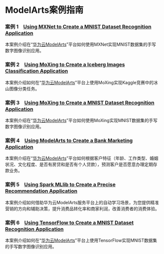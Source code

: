 # ModelArts案例指南

###  **案例 1**  &#160; &#160;[Using MXNet to Create a MNIST Dataset Recognition Application](https://github.com/huawei-clouds/modelarts-example/tree/master/Using%20MXNet%20to%20Create%20a%20MNIST%20Dataset%20Recognition%20Application)

本案例介绍在“[华为云ModelArts](https://console.huaweicloud.com/modelarts/?region=cn-north-1#/manage/dashboard)”平台如何使用MXNet实现MNIST数据集的手写数字图像识别应用。

###  **案例 2**  &#160; &#160;[Using MoXing to Create a Iceberg Images Classification Application](https://github.com/huawei-clouds/modelarts-example/tree/master/Using%20MoXing%20to%20Create%20a%20Iceberg%20Images%20Classification%20Application)


本案例介绍如何在“[华为云ModelArts](https://console.huaweicloud.com/modelarts/?region=cn-north-1#/manage/dashboard)”平台上使用MoXing实现Kaggle竞赛中的冰山图像分类任务。


###  **案例 3**  &#160; &#160;[Using MoXing to Create a MNIST Dataset Recognition Application](https://github.com/huawei-clouds/modelarts-example/tree/master/Using%20MoXing%20to%20Create%20a%20MNIST%20Dataset%20Recognition%20Application)

本案例介绍在“[华为云ModelArts](https://console.huaweicloud.com/modelarts/?region=cn-north-1#/manage/dashboard)”平台如何使用MoXing实现MNIST数据集的手写数字图像识别应用。

###  **案例 4**  &#160; &#160;[Using ModelArts to Create a Bank Marketing Application](https://github.com/huawei-clouds/modelarts-example/tree/master/Using%20ModelArts%20to%20Create%20a%20Bank%20Marketing%20Application)

本案例介绍在“[华为云ModelArts](https://console.huaweicloud.com/modelarts/?region=cn-north-1#/manage/dashboard)”平台如何根据客户特征（年龄、工作类型、婚姻状况、文化程度、是否有房贷和是否有个人贷款），预测客户是否愿意办理定期存款业务。

###  **案例 5**  &#160; &#160;[Using Spark MLlib to Create a Precise Recommendation Application](https://github.com/huawei-clouds/modelarts-example/tree/master/Using%20Spark%20MLlib%20to%20Create%20a%20Precise%20Recommendation%20Application)

本案例介绍如何借助华为云ModelArts服务平台上的自动学习场景，为您提供精准营销的方向和辅助决策，提升消费品转化率和商家利润，改善消费者的消费体验。


###  **案例 6**  &#160; &#160;[Using TensorFlow to Create a MNIST Dataset Recognition Application](https://github.com/huawei-clouds/modelarts-example/tree/master/Using%20TensorFlow%20to%20Create%20a%20MNIST%20Dataset%20Recognition%20Application)

本案例介绍如何在“[华为云ModelArts](https://console.huaweicloud.com/modelarts/?region=cn-north-1#/manage/dashboard)”平台上使用TensorFlow实现MNIST数据集的手写数字图像识别应用。
